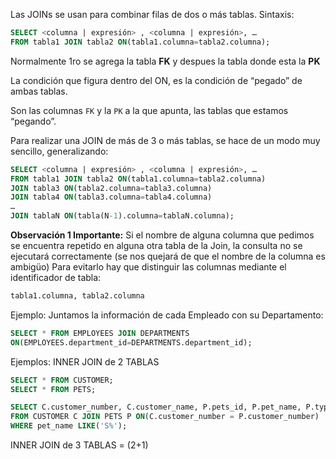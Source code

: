 Las JOINs se usan para combinar filas de dos o más tablas.
Sintaxis:
``` sql
SELECT <columna | expresión> , <columna | expresión>, …
FROM tabla1 JOIN tabla2 ON(tabla1.columna=tabla2.columna);
```
Normalmente 1ro se agrega la tabla **FK** y despues la tabla donde esta la **PK**

La condición que figura dentro del ON, es la condición de “pegado” de ambas tablas. 

Son las columnas `FK` y la `PK` a la que apunta, las tablas que estamos “pegando”.

Para realizar una JOIN de más de 3 o más tablas, se hace de un modo muy sencillo, generalizando:

``` sql
SELECT <columna | expresión> , <columna | expresión>, …
FROM tabla1 JOIN tabla2 ON(tabla1.columna=tabla2.columna)
JOIN tabla3 ON(tabla2.columna=tabla3.columna)
JOIN tabla4 ON(tabla3.columna=tabla4.columna)
…
JOIN tablaN ON(tabla(N-1).columna=tablaN.columna);
```

**Observación 1 Importante:** Si el nombre de alguna columna que pedimos se
encuentra repetido en alguna otra tabla de la Join, la consulta no se 
ejecutará correctamente (se nos quejará de que el nombre de la columna es ambigüo)
Para evitarlo hay que distinguir las columnas mediante el identificador de tabla:
``` sql
tabla1.columna, tabla2.columna
```

Ejemplo:
Juntamos la información de cada Empleado con su Departamento:
``` sql
SELECT * FROM EMPLOYEES JOIN DEPARTMENTS
ON(EMPLOYEES.department_id=DEPARTMENTS.department_id);
```

Ejemplos:
INNER JOIN de 2 TABLAS
``` sql
SELECT * FROM CUSTOMER;
SELECT * FROM PETS;

SELECT C.customer_number, C.customer_name, P.pets_id, P.pet_name, P.type_of_animal
FROM CUSTOMER C JOIN PETS P ON(C.customer_number = P.customer_number)
WHERE pet_name LIKE('S%');
```

INNER JOIN de 3 TABLAS = (2+1)



